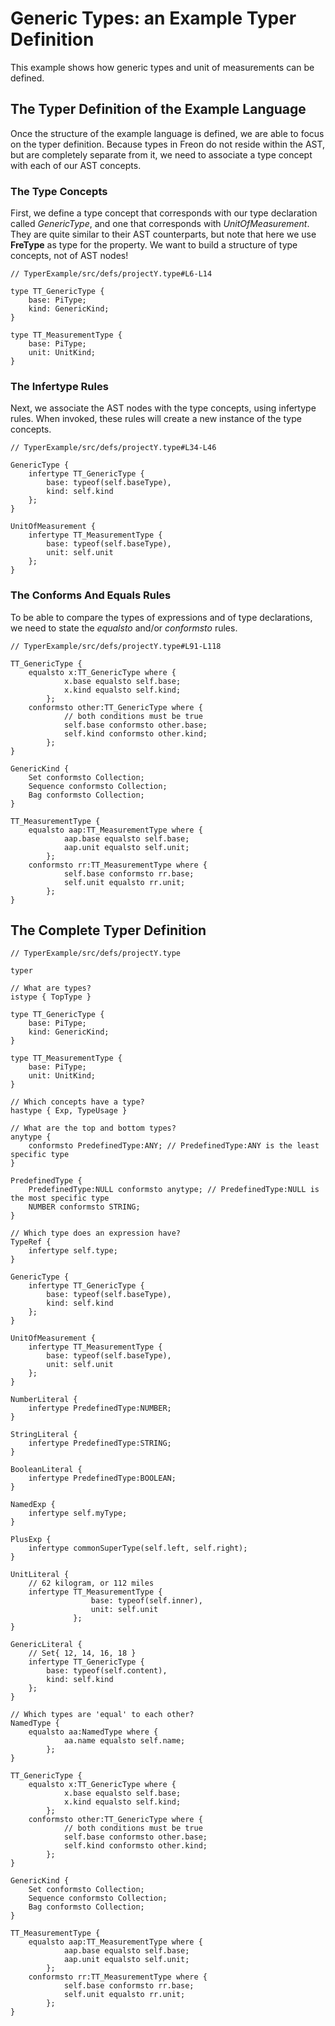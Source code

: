 # Generic Types: an Example Typer Definition

This example shows how generic types and unit of measurements can be defined.

## The Typer Definition of the Example Language

Once the structure of the example language is defined, we are able to focus on
the typer definition. Because types in Freon do not reside within the AST,
but are completely separate from it, we need to associate a type concept with
each of our AST concepts.

### The Type Concepts

First, we define a type concept that corresponds
with our type declaration called _GenericType_, and one that corresponds with _UnitOfMeasurement_.
They are quite similar to their AST counterparts, but note that here we use **FreType** as type for the property.
We want to build a structure of type concepts, not of AST nodes!

```freon
// TyperExample/src/defs/projectY.type#L6-L14

type TT_GenericType {
    base: PiType;
    kind: GenericKind;
}

type TT_MeasurementType {
    base: PiType;
    unit: UnitKind;
}
```

### The Infertype Rules

Next, we associate the AST nodes with the type concepts, using infertype rules. When invoked, these rules will create a new instance of
the type concepts.

```freon
// TyperExample/src/defs/projectY.type#L34-L46

GenericType {
    infertype TT_GenericType {
        base: typeof(self.baseType),
        kind: self.kind
    };
}

UnitOfMeasurement {
    infertype TT_MeasurementType {
        base: typeof(self.baseType),
        unit: self.unit
    };
}
```

### The Conforms And Equals Rules

To be able to compare the types of expressions and of type declarations,
we need to state the _equalsto_ and/or _conformsto_ rules.

```freon
// TyperExample/src/defs/projectY.type#L91-L118

TT_GenericType {
    equalsto x:TT_GenericType where {
            x.base equalsto self.base;
            x.kind equalsto self.kind;
        };
    conformsto other:TT_GenericType where {
            // both conditions must be true
            self.base conformsto other.base;
            self.kind conformsto other.kind;
        };
}

GenericKind {
    Set conformsto Collection;
    Sequence conformsto Collection;
    Bag conformsto Collection;
}

TT_MeasurementType {
    equalsto aap:TT_MeasurementType where {
            aap.base equalsto self.base;
            aap.unit equalsto self.unit;
        };
    conformsto rr:TT_MeasurementType where {
            self.base conformsto rr.base;
            self.unit equalsto rr.unit;
        };
}
```

## The Complete Typer Definition

```freon
// TyperExample/src/defs/projectY.type

typer

// What are types?
istype { TopType }

type TT_GenericType {
    base: PiType;
    kind: GenericKind;
}

type TT_MeasurementType {
    base: PiType;
    unit: UnitKind;
}

// Which concepts have a type?
hastype { Exp, TypeUsage }

// What are the top and bottom types?
anytype {
    conformsto PredefinedType:ANY; // PredefinedType:ANY is the least specific type
}

PredefinedType {
    PredefinedType:NULL conformsto anytype; // PredefinedType:NULL is the most specific type
    NUMBER conformsto STRING;
}

// Which type does an expression have?
TypeRef {
    infertype self.type;
}

GenericType {
    infertype TT_GenericType {
        base: typeof(self.baseType),
        kind: self.kind
    };
}

UnitOfMeasurement {
    infertype TT_MeasurementType {
        base: typeof(self.baseType),
        unit: self.unit
    };
}

NumberLiteral {
    infertype PredefinedType:NUMBER;
}

StringLiteral {
    infertype PredefinedType:STRING;
}

BooleanLiteral {
    infertype PredefinedType:BOOLEAN;
}

NamedExp {
    infertype self.myType;
}

PlusExp {
    infertype commonSuperType(self.left, self.right);
}

UnitLiteral {
    // 62 kilogram, or 112 miles
    infertype TT_MeasurementType {
                  base: typeof(self.inner),
                  unit: self.unit
              };
}

GenericLiteral {
    // Set{ 12, 14, 16, 18 }
    infertype TT_GenericType {
        base: typeof(self.content),
        kind: self.kind
    };
}

// Which types are 'equal' to each other?
NamedType {
    equalsto aa:NamedType where {
            aa.name equalsto self.name;
        };
}

TT_GenericType {
    equalsto x:TT_GenericType where {
            x.base equalsto self.base;
            x.kind equalsto self.kind;
        };
    conformsto other:TT_GenericType where {
            // both conditions must be true
            self.base conformsto other.base;
            self.kind conformsto other.kind;
        };
}

GenericKind {
    Set conformsto Collection;
    Sequence conformsto Collection;
    Bag conformsto Collection;
}

TT_MeasurementType {
    equalsto aap:TT_MeasurementType where {
            aap.base equalsto self.base;
            aap.unit equalsto self.unit;
        };
    conformsto rr:TT_MeasurementType where {
            self.base conformsto rr.base;
            self.unit equalsto rr.unit;
        };
}

```
